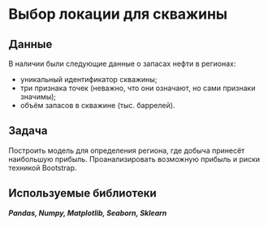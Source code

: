 # Выбор локации для скважины

## Данные

В наличии были следующие данные о запасах нефти в регионах:

 * уникальный идентификатор скважины;
 * три признака точек (неважно, что они означают, но сами признаки значимы);
 * объём запасов в скважине (тыс. баррелей).
 
 ## Задача
 
 Построить модель для определения региона, где добыча принесёт наибольшую прибыль. Проанализировать возможную прибыль и риски техникой Bootstrap.
 
 ## Используемые библиотеки
 
 ***Pandas, Numpy, Matplotlib, Seaborn, Sklearn***
